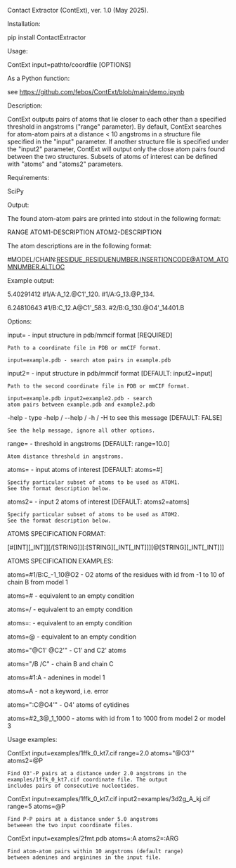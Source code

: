Contact Extractor (ContExt), ver. 1.0 (May 2025).


Installation:

  pip install ContactExtractor

Usage:

  ContExt input=pathto/coordfile [OPTIONS]

As a Python function: 

  see https://github.com/febos/ContExt/blob/main/demo.ipynb

Description:

ContExt outputs pairs of atoms that lie closer to each other
than a specified threshold in angstroms ("range" parameter). 
By default, ContExt searches for atom-atom pairs at a distance 
< 10 angstroms in a structure file specified in the "input" 
parameter. If another structure file is specified under the 
"input2" parameter, ContExt will output only the close atom 
pairs found between the two structures. Subsets of atoms 
of interest can be defined with "atoms" and "atoms2" parameters. 

Requirements:
  
  SciPy
  
Output:

  The found atom-atom pairs are printed into stdout in 
  the following format:
   
  RANGE	ATOM1-DESCRIPTION	ATOM2-DESCRIPTION
  
  The atom descriptions are in the following format:
  
  #MODEL/CHAIN:RESIDUE_RESIDUENUMBER.INSERTIONCODE@ATOM_ATOMNUMBER.ALTLOC
  
  Example output:
  
  5.40291412 #1/A:A_12.@C1'_120. #1/A:G_13.@P_134.
  
  6.24810643 #1/B:C_12.A@C1'_583. #2/B:G_130.@O4'_14401.B

Options:

  input=	- input structure in pdb/mmcif format [REQUIRED]
 
	Path to a coordinate file in PDB or mmCIF format.
	
	input=example.pdb - search atom pairs in example.pdb 

  input2=	- input structure in pdb/mmcif format [DEFAULT: input2=input]
 
	Path to the second coordinate file in PDB or mmCIF format.
	
	input=example.pdb input2=example2.pdb - search 
	atom pairs between example.pdb and example2.pdb 
	
  -help	- type -help / --help / -h / -H to see this message [DEFAULT: FALSE]
  
	See the help message, ignore all other options.
	
  range=	- threshold in angstroms [DEFAULT: range=10.0]
 
	Atom distance threshold in angstroms.
  
  atoms=	- input atoms of interest [DEFAULT: atoms=#]
 
	Specify particular subset of atoms to be used as ATOM1.
	See the format description below.
	
  atoms2=	- input 2 atoms of interest [DEFAULT: atoms2=atoms]
 
	Specify particular subset of atoms to be used as ATOM2.
	See the format description below.
	
  ATOMS SPECIFICATION FORMAT:
  
  [#[INT][_INT]][/[STRING]][:[STRING][_INT[_INT]]][@[STRING][_INT[_INT]]]
  
  ATOMS SPECIFICATION EXAMPLES:
  
  atoms=#1/B:C_-1_10@O2 - O2 atoms of the residues with id 
                          from -1 to 10 of chain B from 
                          model 1
                           
  atoms=#               - equivalent to an empty condition
  
  atoms=/               - equivalent to an empty condition
  
  atoms=:               - equivalent to an empty condition
  
  atoms=@               - equivalent to an empty condition
  
  atoms="@C1' @C2'"     - C1’ and C2' atoms
  
  atoms="/B /C"         - chain B and chain C
  
  atoms=#1:A            - adenines in model 1
  
  atoms=A               - not a keyword, i.e. error
  
  atoms=":C@O4'"        - O4' atoms of cytidines
  
  atoms=#2_3@_1_1000    - atoms with id from 1 to 1000 
                          from model 2 or model 3

Usage examples:

  ContExt input=examples/1ffk_0_kt7.cif range=2.0 atoms="@O3'" atoms2=@P
	
	Find O3'-P pairs at a distance under 2.0 angstroms in the
	examples/1ffk_0_kt7.cif coordinate file. The output
	includes pairs of consecutive nucleotides.

  ContExt input=examples/1ffk_0_kt7.cif input2=examples/3d2g_A_kj.cif range=5 atoms=@P
  
	Find P-P pairs at a distance under 5.0 angstroms
	betweeen the two input coordinate files.

  ContExt input=examples/2fmt.pdb atoms=:A atoms2=:ARG
  
  	Find atom-atom pairs within 10 angstroms (default range)
  	between adenines and arginines in the input file.

